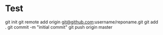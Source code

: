 # Test
git init
git remote add origin git@github.com:username/reponame.git
git add .
git commit -m "initial commit"
git push origin master
